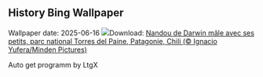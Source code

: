 ## History Bing Wallpaper
Wallpaper date: 2025-06-16
![](https://www.bing.com/th?id=OHR.RheaDad_FR-CA9162374279_UHD.jpg&w=1000)Download: [Nandou de Darwin mâle avec ses petits, parc national Torres del Paine, Patagonie, Chili (© Ignacio Yufera/Minden Pictures)](https://www.bing.com/th?id=OHR.RheaDad_FR-CA9162374279_UHD.jpg)

Auto get programm by LtgX

